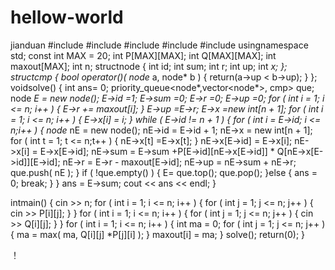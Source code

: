 # hellow-world
jianduan
#include<algorithm>
#include<iostream>
#include<queue>
#include<vector>
#include <cstdio>
usingnamespace std;
const int MAX = 20;
int          P[MAX][MAX];
int          Q[MAX][MAX];
int          maxout[MAX];
int          n;
structnode {
       int   id;
       int   sum;
       int   r;
       int   up;
       int   *x;
};
structcmp {
       bool operator()( node* a, node* b )
       {
              return(a->up < b->up);
       }
};
voidsolve()
{
       int                                      ans= 0;
       priority_queue<node*,vector<node*>, cmp>  que;
       node                                         *E = new node();
       E->id      =1;
       E->sum  =0;
       E->r       =0;
       E->up    =0;
       for ( int i = 1; i <= n; i++ )
       {
              E->r += maxout[i];
       }
       E->up    =E->r;
       E->x       =new int[n + 1];
       for ( int i = 1; i <= n; i++ )
       {
              E->x[i] = i;
       }
       while ( E->id != n + 1 )
       {
              for ( int i = E->id; i <= n;i++ )
              {
                     node* nE = new node();
                     nE->id    = E->id + 1;
                     nE->x     = new int[n + 1];
                     for ( int t = 1; t <= n;t++ )
                     {
                            nE->x[t] =E->x[t];
                     }
                     nE->x[E->id] = E->x[i];
                     nE->x[i]  = E->x[E->id];
                     nE->sum              = E->sum +P[E->id][nE->x[E->id]] * Q[nE->x[E->id]][E->id];
                     nE->r            = E->r - maxout[E->id];
                     nE->up         = nE->sum + nE->r;
                     que.push( nE );
              }
              if ( !que.empty() )
              {
                     E= que.top();
                     que.pop();
              }else  {
                     ans = 0;
                     break;
              }
       }
       ans = E->sum;
       cout << ans << endl;
}
 
 
intmain()
{
       cin >> n;
       for ( int i = 1; i <= n; i++ )
       {
              for ( int j = 1; j <= n; j++ )
              {
                     cin >> P[i][j];
              }
       }
       for ( int i = 1; i <= n; i++ )
       {
              for ( int j = 1; j <= n; j++ )
              {
                     cin >> Q[i][j];
              }
       }
       for ( int i = 1; i <= n; i++ )
       {
              int ma = 0;
              for ( int j = 1; j <= n; j++ )
              {
                     ma = max( ma, Q[i][j] *P[j][i] );
              }
              maxout[i] = ma;
       }
       solve();
       return(0);
}

！	
